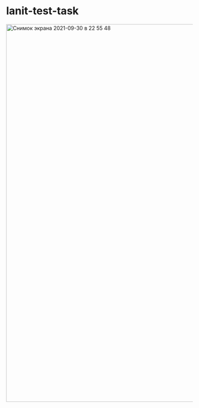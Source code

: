 # lanit-test-task

<img width="1019" alt="Снимок экрана 2021-09-30 в 22 55 48" src="https://user-images.githubusercontent.com/52370841/135522701-3f0221c1-3f6e-44d9-a935-c25db67eebcc.png">
